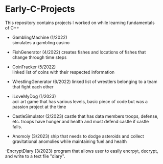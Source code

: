 # Early-C-Projects
This repository contains projects I worked on while learning fundamentals of C++

- GamblingMachine    (1/2022)   
simulates a gambling casino

- FishGenerator      (4/2022)
creates fishes and locations of fishes that change through time steps

- CoinTracker        (5/2022)  
linked list of coins with their respected information

- WrestlingGenerator (6/2022)
linked list of wrestlers belonging to a team that fight each other

- iLoveMyDog         (1/2023)    
acii art game that has various levels, basic piece of code but was a passion project at the time 

- CastleSimulator    (2/2023)
castle that has data members troops, defense, etc. troops have hunger and health and must defend castle if castle falls.

- Anomoly            (3/2023)
ship that needs to dodge asteroids and collect gravitational anomolies while maintaining fuel and health

-EncryptDiary         (3/2023)
program that allows user to easily encrpyt, decrypt, and write to a text file "diary".

